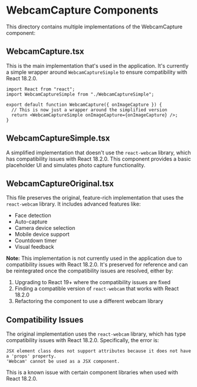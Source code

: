 # WebcamCapture Components

This directory contains multiple implementations of the WebcamCapture component:

## WebcamCapture.tsx

This is the main implementation that's used in the application. It's currently a simple wrapper around `WebcamCaptureSimple` to ensure compatibility with React 18.2.0.

```tsx
import React from "react";
import WebcamCaptureSimple from "./WebcamCaptureSimple";

export default function WebcamCapture({ onImageCapture }) {
  // This is now just a wrapper around the simplified version
  return <WebcamCaptureSimple onImageCapture={onImageCapture} />;
}
```

## WebcamCaptureSimple.tsx

A simplified implementation that doesn't use the `react-webcam` library, which has compatibility issues with React 18.2.0. This component provides a basic placeholder UI and simulates photo capture functionality.

## WebcamCaptureOriginal.tsx

This file preserves the original, feature-rich implementation that uses the `react-webcam` library. It includes advanced features like:

- Face detection
- Auto-capture
- Camera device selection
- Mobile device support
- Countdown timer
- Visual feedback

**Note:** This implementation is not currently used in the application due to compatibility issues with React 18.2.0. It's preserved for reference and can be reintegrated once the compatibility issues are resolved, either by:

1. Upgrading to React 19+ where the compatibility issues are fixed
2. Finding a compatible version of `react-webcam` that works with React 18.2.0
3. Refactoring the component to use a different webcam library

## Compatibility Issues

The original implementation uses the `react-webcam` library, which has type compatibility issues with React 18.2.0. Specifically, the error is:

```
JSX element class does not support attributes because it does not have a 'props' property.
'Webcam' cannot be used as a JSX component.
```

This is a known issue with certain component libraries when used with React 18.2.0. 